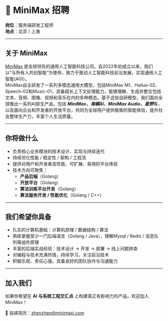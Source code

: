 # 🚀 MiniMax 招聘 

**岗位**：服务端研发工程师 \
**地点**：北京 / 上海  

---

## 关于 MiniMax
[MiniMax](minimaxi.com) 是全球领先的通用人工智能科技公司。自2022年初成立以来，我们以“与所有人共创智能”为使命，致力于推动人工智能科技前沿发展，实现通用人工智能(AGI）。 \
MiniMax自主研发了一系列多模态通用大模型，包括MiniMax M1、Hailuo-02、Speech-02和Music-01，具备超长上下文处理能力，能够理解、生成并整合包括文本、音频、图像、视频和音乐在内的多种模态。基于这些自研模型，我们面向全球推出一系列AI原生产品，包括 ***MiniMax、海螺AI、MiniMax Audio、星野***等，以及面向企业和开发者的开放平台，共同为全球用户提供极致的智能体验，提升社会整体生产力，丰富个人生活质量。  

---

## 你将做什么 
- 负责核心业务模块的技术设计、实现与持续迭代  
- 持续优化性能 / 稳定性 / 架构 / 工程流 
- 提供对用户和开发者高性能、可扩展、易用的平台体验  
- 技术方向可聚焦：  
  - **产品后端**（Golang）  
  - **开放平台**（Golang）  
  - **算法训练平台开发**（Golang）  
  - **算法服务开发 / 性能优化**（Golang / C++）  

---

## 我们希望你具备 
- 扎实的计算机基础：计算机原理 / 数据结构 / 算法  
- 熟练掌握至少一门后端语言（Golang / Java），理解Mysql / Redis / 消息队列等组件原理  
- 丰富的后端实战经验：技术设计 → 开发 → 部署 → 线上问题排查  
- 对编程与技术充满热情，持续学习，关注前沿技术  
- 积极乐观、责任心强，具备良好的团队协作与沟通能力  

---


## 加入我们 
如果你希望在 **AI 与系统工程交汇点** 上构建真正有影响力的产品，欢迎加入 MiniMax！  

📩 投递简历：<zhenzhen@minimaxi.com>
  

